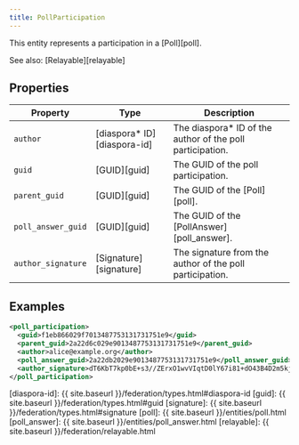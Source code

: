 ```yaml
---
title: PollParticipation
---
```


This entity represents a participation in a [Poll][poll].

See also: [Relayable][relayable]

## Properties

| Property                  | Type                         | Description                                                |
| ------------------------- | ---------------------------- | ---------------------------------------------------------- |
| `author`                  | [diaspora\* ID][diaspora-id] | The diaspora\* ID of the author of the poll participation. |
| `guid`                    | [GUID][guid]                 | The GUID of the poll participation.                        |
| `parent_guid`             | [GUID][guid]                 | The GUID of the [Poll][poll].                              |
| `poll_answer_guid`        | [GUID][guid]                 | The GUID of the [PollAnswer][poll_answer].                 |
| `author_signature`        | [Signature][signature]       | The signature from the author of the poll participation.   |

## Examples

~~~xml
<poll_participation>
  <guid>f1eb866029f7013487753131731751e9</guid>
  <parent_guid>2a22d6c029e9013487753131731751e9</parent_guid>
  <author>alice@example.org</author>
  <poll_answer_guid>2a22db2029e9013487753131731751e9</poll_answer_guid>
  <author_signature>dT6KbT7kp0bE+s3//ZErxO1wvVIqtD0lY67i81+dO43B4D2m5kjCdzW240eWt/jZmcHIsdxXf4WHNdrb6ZDnamA8I1FUVnLjHA9xexBITQsSLXrcV88UdammSmmOxl1Ac4VUXqFpdavm6a7/MwOJ7+JHP8TbUO9siN+hMfgUbtY=</author_signature>
</poll_participation>
~~~

[diaspora-id]: {{ site.baseurl }}/federation/types.html#diaspora-id
[guid]: {{ site.baseurl }}/federation/types.html#guid
[signature]: {{ site.baseurl }}/federation/types.html#signature
[poll]: {{ site.baseurl }}/entities/poll.html
[poll_answer]: {{ site.baseurl }}/entities/poll_answer.html
[relayable]: {{ site.baseurl }}/federation/relayable.html

